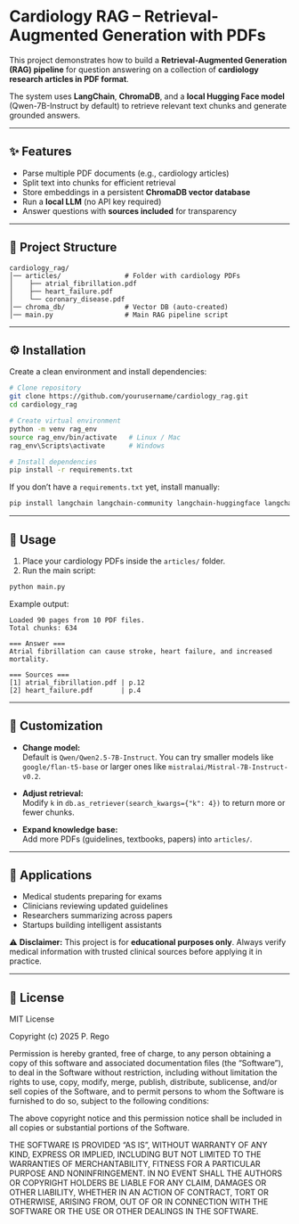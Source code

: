 # Cardiology RAG – Retrieval-Augmented Generation with PDFs

This project demonstrates how to build a **Retrieval-Augmented Generation (RAG) pipeline** for question answering on a collection of **cardiology research articles in PDF format**.  

The system uses **LangChain**, **ChromaDB**, and a **local Hugging Face model** (Qwen-7B-Instruct by default) to retrieve relevant text chunks and generate grounded answers.

---

## ✨ Features

- Parse multiple PDF documents (e.g., cardiology articles)
- Split text into chunks for efficient retrieval
- Store embeddings in a persistent **ChromaDB vector database**
- Run a **local LLM** (no API key required)
- Answer questions with **sources included** for transparency

---

## 📂 Project Structure

```
cardiology_rag/
│── articles/                # Folder with cardiology PDFs
│    ├── atrial_fibrillation.pdf
│    ├── heart_failure.pdf
│    └── coronary_disease.pdf
│── chroma_db/               # Vector DB (auto-created)
│── main.py                  # Main RAG pipeline script
```

---

## ⚙️ Installation

Create a clean environment and install dependencies:

```bash
# Clone repository
git clone https://github.com/yourusername/cardiology_rag.git
cd cardiology_rag

# Create virtual environment
python -m venv rag_env
source rag_env/bin/activate   # Linux / Mac
rag_env\Scripts\activate      # Windows

# Install dependencies
pip install -r requirements.txt
```

If you don’t have a `requirements.txt` yet, install manually:

```bash
pip install langchain langchain-community langchain-huggingface langchain-chroma chromadb pypdf sentence-transformers transformers torch accelerate
```

---

## 🚀 Usage

1. Place your cardiology PDFs inside the `articles/` folder.
2. Run the main script:

```bash
python main.py
```

Example output:

```
Loaded 90 pages from 10 PDF files.
Total chunks: 634

=== Answer ===
Atrial fibrillation can cause stroke, heart failure, and increased mortality.

=== Sources ===
[1] atrial_fibrillation.pdf | p.12
[2] heart_failure.pdf       | p.4
```

---

## 🔧 Customization

- **Change model:**  
  Default is `Qwen/Qwen2.5-7B-Instruct`. You can try smaller models like `google/flan-t5-base` or larger ones like `mistralai/Mistral-7B-Instruct-v0.2`.

- **Adjust retrieval:**  
  Modify `k` in `db.as_retriever(search_kwargs={"k": 4})` to return more or fewer chunks.

- **Expand knowledge base:**  
  Add more PDFs (guidelines, textbooks, papers) into `articles/`.

---

## 📌 Applications

- Medical students preparing for exams  
- Clinicians reviewing updated guidelines  
- Researchers summarizing across papers  
- Startups building intelligent assistants  

⚠️ **Disclaimer:** This project is for **educational purposes only**. Always verify medical information with trusted clinical sources before applying it in practice.

---

## 📜 License

MIT License

Copyright (c) 2025 P. Rego

Permission is hereby granted, free of charge, to any person obtaining a copy of this software and associated documentation files (the “Software”), to deal in the Software without restriction, including without limitation the rights to use, copy, modify, merge, publish, distribute, sublicense, and/or sell copies of the Software, and to permit persons to whom the Software is furnished to do so, subject to the following conditions:

The above copyright notice and this permission notice shall be included in all copies or substantial portions of the Software.

THE SOFTWARE IS PROVIDED “AS IS”, WITHOUT WARRANTY OF ANY KIND, EXPRESS OR IMPLIED, INCLUDING BUT NOT LIMITED TO THE WARRANTIES OF MERCHANTABILITY, FITNESS FOR A PARTICULAR PURPOSE AND NONINFRINGEMENT. IN NO EVENT SHALL THE AUTHORS OR COPYRIGHT HOLDERS BE LIABLE FOR ANY CLAIM, DAMAGES OR OTHER LIABILITY, WHETHER IN AN ACTION OF CONTRACT, TORT OR OTHERWISE, ARISING FROM, OUT OF OR IN CONNECTION WITH THE SOFTWARE OR THE USE OR OTHER DEALINGS IN THE SOFTWARE.
